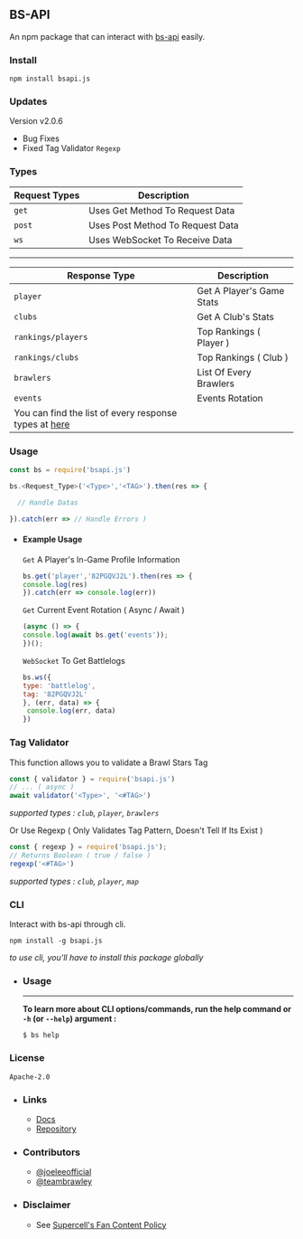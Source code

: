 ## BS-API 

An npm package that can interact with [bs-api](https://cr.is-a.dev) easily.


### Install 
```
npm install bsapi.js
```

### Updates
 Version v2.0.6
> 
- Bug Fixes 
- Fixed Tag Validator `Regexp`

### Types 

| Request Types | Description |
| --------------|----------------|
| `get` | Uses Get Method To Request Data |
| `post` | Uses Post Method To Request Data |
| `ws` | Uses WebSocket To Receive Data |

______________________________________

| Response Type | Description |
| ----------- | --------------- |
| `player` | Get A Player's Game Stats |
| `clubs` | Get A Club's Stats |
| `rankings/players` | Top Rankings ( Player ) |
| `rankings/clubs` | Top Rankings ( Club ) |
| `brawlers` | List Of Every Brawlers |
| `events` | Events Rotation |
|  You can find the list of every response types at [here](https://github.com/brawlie/BrawlStars-Stats) |




### Usage 

```js
const bs = require('bsapi.js')

bs.<Request_Type>('<Type>','<TAG>').then(res => {

  // Handle Datas

}).catch(err => // Handle Errors )

```

- #### Example Usage
  
  `Get` A Player's In-Game Profile Information
  
   ```js
   bs.get('player','82PGQVJ2L').then(res => {
   console.log(res)
   }).catch(err => console.log(err))
  ```
  
  `Get` Current Event Rotation ( Async / Await )
 
   ```js
   (async () => {
   console.log(await bs.get('events'));
   })();
   ```
  `WebSocket` To Get Battlelogs
 
   ```js
   bs.ws({
   type: 'battlelog',
   tag: '82PGQVJ2L'
   }, (err, data) => {
    console.log(err, data)
   })
   ```
   
### Tag Validator 
This function allows you to validate a Brawl Stars Tag
```js
const { validator } = require('bsapi.js')
// ... ( async )
await validator('<Type>', '<#TAG>')
```
*supported types : `club`, `player`, `brawlers`*

Or Use Regexp ( Only Validates Tag Pattern, Doesn't Tell If Its Exist )
```js
const { regexp } = require('bsapi.js');
// Returns Boolean ( true / false )
regexp('<#TAG>')
```
*supported types : `club`, `player`, `map`*

### CLI
Interact with bs-api through cli.
```
npm install -g bsapi.js
```
*to use cli, you'll have to install this package globally*

- ### Usage
  ---
  **To learn more about CLI options/commands, run the help command or `-h` (or `--help`) argument :**
  
  ```
  $ bs help
  ```

### License 
```Apache-2.0```

- ### Links

  - [Docs](https://bsapi.is-a.dev)
  - [Repository](https://github.com/brawlie/bs-api)
  
- ### Contributors

  - [@joeleeofficial](https://github.com/joeleeofficial)
  - [@teambrawley](https://github.com/brawlie)

- ### Disclaimer
  - See [Supercell's Fan Content Policy](https://supercell.com/en/fan-content-policy/)


<!--
 * bsapi.js
 * (c) 2021 Joe Lee
 * Released under the Apache-2.0 License.
 -->
